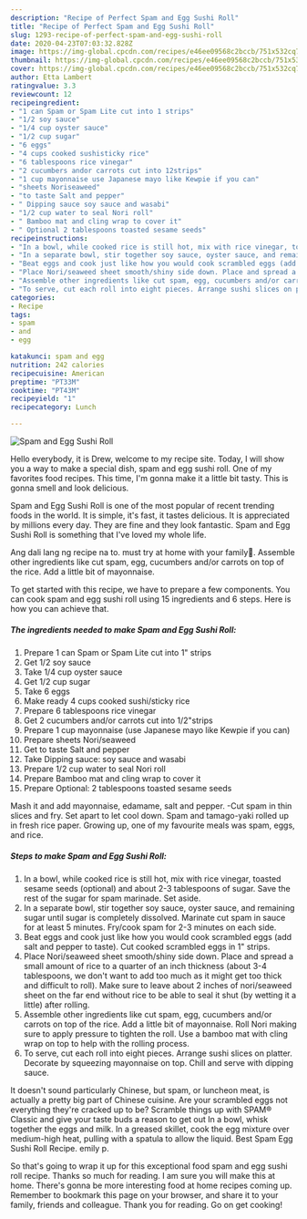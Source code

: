 ```yaml
---
description: "Recipe of Perfect Spam and Egg Sushi Roll"
title: "Recipe of Perfect Spam and Egg Sushi Roll"
slug: 1293-recipe-of-perfect-spam-and-egg-sushi-roll
date: 2020-04-23T07:03:32.828Z
image: https://img-global.cpcdn.com/recipes/e46ee09568c2bccb/751x532cq70/spam-and-egg-sushi-roll-recipe-main-photo.jpg
thumbnail: https://img-global.cpcdn.com/recipes/e46ee09568c2bccb/751x532cq70/spam-and-egg-sushi-roll-recipe-main-photo.jpg
cover: https://img-global.cpcdn.com/recipes/e46ee09568c2bccb/751x532cq70/spam-and-egg-sushi-roll-recipe-main-photo.jpg
author: Etta Lambert
ratingvalue: 3.3
reviewcount: 12
recipeingredient:
- "1 can Spam or Spam Lite cut into 1 strips"
- "1/2 soy sauce"
- "1/4 cup oyster sauce"
- "1/2 cup sugar"
- "6 eggs"
- "4 cups cooked sushisticky rice"
- "6 tablespoons rice vinegar"
- "2 cucumbers andor carrots cut into 12strips"
- "1 cup mayonnaise use Japanese mayo like Kewpie if you can"
- "sheets Noriseaweed"
- "to taste Salt and pepper"
- " Dipping sauce soy sauce and wasabi"
- "1/2 cup water to seal Nori roll"
- " Bamboo mat and cling wrap to cover it"
- " Optional 2 tablespoons toasted sesame seeds"
recipeinstructions:
- "In a bowl, while cooked rice is still hot, mix with rice vinegar, toasted sesame seeds (optional) and about 2-3 tablespoons of sugar. Save the rest of the sugar for spam marinade. Set aside."
- "In a separate bowl, stir together soy sauce, oyster sauce, and remaining sugar until sugar is completely dissolved. Marinate cut spam in sauce for at least 5 minutes. Fry/cook spam for 2-3 minutes on each side."
- "Beat eggs and cook just like how you would cook scrambled eggs (add salt and pepper to taste). Cut cooked scrambled eggs in 1&#34; strips."
- "Place Nori/seaweed sheet smooth/shiny side down. Place and spread a small amount of rice to a quarter of an inch thickness (about 3-4 tablespoons, we don&#39;t want to add too much as it might get too thick and difficult to roll). Make sure to leave about 2 inches of nori/seaweed sheet on the far end without rice to be able to seal it shut (by wetting it a little) after rolling."
- "Assemble other ingredients like cut spam, egg, cucumbers and/or carrots on top of the rice. Add a little bit of mayonnaise. Roll Nori making sure to apply pressure to tighten the roll. Use a bamboo mat with cling wrap on top to help with the rolling process."
- "To serve, cut each roll into eight pieces. Arrange sushi slices on platter. Decorate by squeezing mayonnaise on top. Chill and serve with dipping sauce."
categories:
- Recipe
tags:
- spam
- and
- egg

katakunci: spam and egg 
nutrition: 242 calories
recipecuisine: American
preptime: "PT33M"
cooktime: "PT43M"
recipeyield: "1"
recipecategory: Lunch

---
```



![Spam and Egg Sushi Roll](https://img-global.cpcdn.com/recipes/e46ee09568c2bccb/751x532cq70/spam-and-egg-sushi-roll-recipe-main-photo.jpg)

Hello everybody, it is Drew, welcome to my recipe site. Today, I will show you a way to make a special dish, spam and egg sushi roll. One of my favorites food recipes. This time, I'm gonna make it a little bit tasty. This is gonna smell and look delicious.

Spam and Egg Sushi Roll is one of the most popular of recent trending foods in the world. It is simple, it's fast, it tastes delicious. It is appreciated by millions every day. They are fine and they look fantastic. Spam and Egg Sushi Roll is something that I've loved my whole life.

Ang dali lang ng recipe na to. must try at home with your family🥰. Assemble other ingredients like cut spam, egg, cucumbers and/or carrots on top of the rice. Add a little bit of mayonnaise.


To get started with this recipe, we have to prepare a few components. You can cook spam and egg sushi roll using 15 ingredients and 6 steps. Here is how you can achieve that.

<!--inarticleads1-->

##### The ingredients needed to make Spam and Egg Sushi Roll:

1. Prepare 1 can Spam or Spam Lite cut into 1&#34; strips
1. Get 1/2 soy sauce
1. Take 1/4 cup oyster sauce
1. Get 1/2 cup sugar
1. Take 6 eggs
1. Make ready 4 cups cooked sushi/sticky rice
1. Prepare 6 tablespoons rice vinegar
1. Get 2 cucumbers and/or carrots cut into 1/2&#34;strips
1. Prepare 1 cup mayonnaise (use Japanese mayo like Kewpie if you can)
1. Prepare sheets Nori/seaweed
1. Get to taste Salt and pepper
1. Take  Dipping sauce: soy sauce and wasabi
1. Prepare 1/2 cup water to seal Nori roll
1. Prepare  Bamboo mat and cling wrap to cover it
1. Prepare  Optional: 2 tablespoons toasted sesame seeds


Mash it and add mayonnaise, edamame, salt and pepper. -Cut spam in thin slices and fry. Set apart to let cool down. Spam and tamago-yaki rolled up in fresh rice paper. Growing up, one of my favourite meals was spam, eggs, and rice. 

<!--inarticleads2-->

##### Steps to make Spam and Egg Sushi Roll:

1. In a bowl, while cooked rice is still hot, mix with rice vinegar, toasted sesame seeds (optional) and about 2-3 tablespoons of sugar. Save the rest of the sugar for spam marinade. Set aside.
1. In a separate bowl, stir together soy sauce, oyster sauce, and remaining sugar until sugar is completely dissolved. Marinate cut spam in sauce for at least 5 minutes. Fry/cook spam for 2-3 minutes on each side.
1. Beat eggs and cook just like how you would cook scrambled eggs (add salt and pepper to taste). Cut cooked scrambled eggs in 1&#34; strips.
1. Place Nori/seaweed sheet smooth/shiny side down. Place and spread a small amount of rice to a quarter of an inch thickness (about 3-4 tablespoons, we don&#39;t want to add too much as it might get too thick and difficult to roll). Make sure to leave about 2 inches of nori/seaweed sheet on the far end without rice to be able to seal it shut (by wetting it a little) after rolling.
1. Assemble other ingredients like cut spam, egg, cucumbers and/or carrots on top of the rice. Add a little bit of mayonnaise. Roll Nori making sure to apply pressure to tighten the roll. Use a bamboo mat with cling wrap on top to help with the rolling process.
1. To serve, cut each roll into eight pieces. Arrange sushi slices on platter. Decorate by squeezing mayonnaise on top. Chill and serve with dipping sauce.


It doesn&#39;t sound particularly Chinese, but spam, or luncheon meat, is actually a pretty big part of Chinese cuisine. Are your scrambled eggs not everything they&#39;re cracked up to be? Scramble things up with SPAM® Classic and give your taste buds a reason to get out In a bowl, whisk together the eggs and milk. In a greased skillet, cook the egg mixture over medium-high heat, pulling with a spatula to allow the liquid. Best Spam Egg Sushi Roll Recipe. emily p. 

So that's going to wrap it up for this exceptional food spam and egg sushi roll recipe. Thanks so much for reading. I am sure you will make this at home. There's gonna be more interesting food at home recipes coming up. Remember to bookmark this page on your browser, and share it to your family, friends and colleague. Thank you for reading. Go on get cooking!
